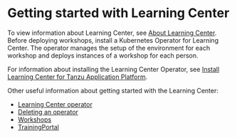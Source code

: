 # Getting started with Learning Center 

To view information about Learning Center, see [About Learning Center](../about-learning-center/about-learning-center.md).
Before deploying workshops, install a Kubernetes Operator for Learning Center.
The operator manages the setup of the environment for each workshop and deploys instances of a workshop for each person.

For information about installing the Learning Center Operator,
see [Install Learning Center for Tanzu Application Platform](../../install-components.md#install-learning-center).

Other useful information about getting started with the Learning Center:

-  [Learning Center operator](learningcenter-operator.md)
-  [Deleting an operator](deleting-learningcenter.md)
-  [Workshops](workshops.md)
-  [TrainingPortal](training-portal.md)
